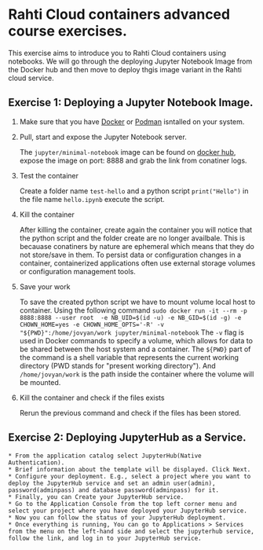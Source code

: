 # Rahti Cloud containers advanced course exercises.

This exercise aims to introduce you to Rahti Cloud containers using notebooks. We will go through the deploying Jupyter Notebook Image from the Docker hub and then move to deploy thgis image variant in the Rahti cloud service. 

## Exercise 1: Deploying a Jupyter Notebook Image.

1. Make sure that you have [Docker](https://docs.docker.com/get-docker/) or  [Podman](https://podman.io/getting-started/installation) isntalled on your system.

1. Pull, start and expose the Jupyter Notebook server.
  
   The `jupyter/minimal-notebook` image can be found on [docker hub](https://hub.docker.com/r/jupyter/minimal-notebook), expose the image on port: 8888
   and grab the link from conatiner logs.
 
1. Test the container 

   Create a folder name `test-hello` and a python script `print("Hello")` in the file name `hello.ipynb` execute the script.
   
1. Kill the container 

   After killing the container, create again the container you will notice that the python script and the folder create are no longer availbale. This is becauase conatiners by nature are ephemeral which means that they do not store/save in them. To persist data or configuration changes in a container, containerized applications often use external storage volumes or configuration management tools. 
   
1. Save your work

   To save the created python script we have to mount volume local host to container.
  Using the following command `sudo docker run -it --rm -p 8888:8888 --user root  -e NB_UID=$(id -u) -e NB_GID=$(id -g) -e CHOWN_HOME=yes -e CHOWN_HOME_OPTS='-R' -v "${PWD}":/home/jovyan/work jupyter/minimal-notebook`
The `-v` flag is used in Docker commands to specify a volume, which allows for data to be shared between the host system and a container. The `${PWD}` part of the command is a shell variable that represents the current working directory (PWD stands for "present working directory"). And `/home/jovyan/work` is the path inside the container where the volume will be mounted.

1. Kill the container and check if the files exists
  
   Rerun the previous command and check if the files has been stored.
  


## Exercise 2: Deploying JupyterHub as a Service.
    * From the application catalog select JupyterHub(Native Authentication).
    * Brief information about the template will be displayed. Click Next.
    * Configure your deployment. E.g., select a project where you want to deploy the JupyterHub service and set an admin user(admin), password(adminpass) and database password(adminpass) for it.
    * Finally, you can Create your JupyterHub service.
    * Go to the Application Console from the top left corner menu and select your project where you have deployed your JupyterHub service.
    * Now you can follow the status of your JupyterHub deployment.
    * Once everything is running, You can go to Applications > Services from the menu on the left-hand side and select the jupyterhub service, follow the link, and log in to your JupyterHub service.

  
  


  
  

